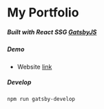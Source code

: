 # My Portfolio

##### Built with React SSG [GatsbyJS](https://www.gatsbyjs.org/) 

##### Demo
- Website [link](http://lh.now.sh)

##### Develop
``npm run gatsby-develop``


